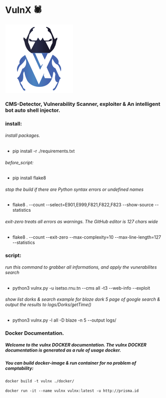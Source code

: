 # VulnX 🕷️
![vulnx](./vulnxicon.png)
### CMS-Detector, Vulnerability Scanner, exploiter & An intelligent bot auto shell injector. 

### install:
  ###### install packages.
  - pip install -r ./requirements.txt
  ###### before_script:
  - pip install flake8
  ###### stop the build if there are Python syntax errors or undefined names
  - flake8 . --count --select=E901,E999,F821,F822,F823 --show-source --statistics
  ###### exit-zero treats all errors as warnings.  The GitHub editor is 127 chars wide
  - flake8 . --count --exit-zero --max-complexity=10 --max-line-length=127 --statistics
### script:
  ###### run this command to grabber all informations, and apply the vunerabilites search
  - python3 vulnx.py -u isetso.rnu.tn --cms all -t3 --web-info --exploit
  ###### show list dorks & search example for blaze dork 5 page of google search & output the results to logs/Dorks/getTime()
  - python3 vulnx.py -l all -D blaze -n 5 --output logs/

### Docker Documentation.
##### Welcome to the vulnx DOCKER documentation. The vulnx DOCKER documentation is generated as a rule of usage docker.
##### You can build docker-image & run container for no problem of comptability:
 ````docker build -t vulnx ./docker/````
 
 ````docker run -it --name vulnx vulnx:latest -u http://prisma.id````

